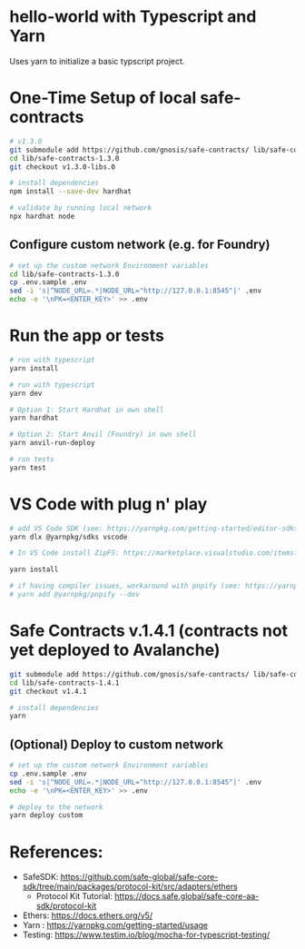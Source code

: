 # hello-world with Typescript and Yarn
Uses yarn to initialize a basic typscript project.

# One-Time Setup of local safe-contracts 
```bash
# v1.3.0
git submodule add https://github.com/gnosis/safe-contracts/ lib/safe-contracts-1.3.0
cd lib/safe-contracts-1.3.0
git checkout v1.3.0-libs.0

# install dependencies
npm install --save-dev hardhat

# validate by running local network
npx hardhat node
```

## Configure custom network (e.g. for Foundry)
```bash
# set up the custom network Environment variables
cd lib/safe-contracts-1.3.0
cp .env.sample .env
sed -i 's|^NODE_URL=.*|NODE_URL="http://127.0.0.1:8545"|' .env
echo -e '\nPK=<ENTER_KEY>' >> .env
```

# Run the app or tests
```bash
# run with typescript
yarn install

# run with typescript
yarn dev

# Option 1: Start Hardhat in own shell
yarn hardhat

# Option 2: Start Anvil (Foundry) in own shell 
yarn anvil-run-deploy

# run tests
yarn test
```


# VS Code with plug n' play
```bash
# add VS Code SDK (see: https://yarnpkg.com/getting-started/editor-sdks)
yarn dlx @yarnpkg/sdks vscode

# In VS Code install ZipFS: https://marketplace.visualstudio.com/items?itemName=arcanis.vscode-zipfs

yarn install

# if having compiler issues, workaround with pnpify (see: https://yarnpkg.com/advanced/pnpify)
# yarn add @yarnpkg/pnpify --dev
```

# Safe Contracts v.1.4.1 (contracts not yet deployed to Avalanche)
```bash
git submodule add https://github.com/gnosis/safe-contracts/ lib/safe-contracts-1.4.1
cd lib/safe-contracts-1.4.1
git checkout v1.4.1

# install dependencies
yarn
```
## (Optional) Deploy to custom network
```bash
# set up the custom network Environment variables
cp .env.sample .env
sed -i 's|^NODE_URL=.*|NODE_URL="http://127.0.0.1:8545"|' .env
echo -e '\nPK=<ENTER_KEY>' >> .env

# deploy to the network
yarn deploy custom
```

# References:
* SafeSDK: https://github.com/safe-global/safe-core-sdk/tree/main/packages/protocol-kit/src/adapters/ethers
   * Protocol Kit Tutorial: https://docs.safe.global/safe-core-aa-sdk/protocol-kit
* Ethers: https://docs.ethers.org/v5/
* Yarn : https://yarnpkg.com/getting-started/usage
* Testing: https://www.testim.io/blog/mocha-for-typescript-testing/